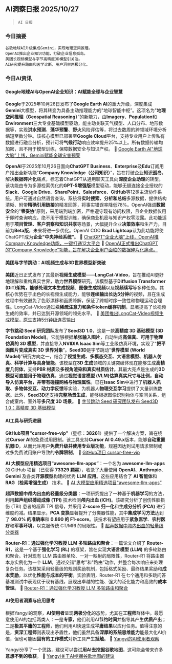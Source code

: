## AI洞察日报 2025/10/27

>  `AI 日报` 



### **今日摘要**

```
谷歌地球AI升级集成Gemini，实现地理空间推理。
OpenAI推出企业知识功能，打破企业信息孤岛。
美团长视频模型与字节高精度3D模型引关注。
AI研究提升路由和医学诊断，用户洞察两极分化。
```



### **今日AI资讯**

#### **Google地球AI与OpenAI企业知识：AI赋能全球与企业智慧**

**Google**于2025年10月26日发布了**Google Earth AI**的重大升级，深度集成**Gemini**大模型，将其转变为具备主动推理能力的"地球智能中枢”。这项名为"**地理空间推理（Geospatial Reasoning）**”的新能力，由**Imagery**、**Population**和**Environment**三大专业基础模型驱动，能主动关联天气模型、人口分布、地形数据等，实现**洪水预测**、**藻华预警**、**野火**风险评估等，将过去数周的跨领域环境分析缩短至数分钟。该核心模型已部署至**Google Cloud**平台，支持专业用户上传私有数据进行融合分析，预计可将**气候行动**响应效率提升25%以上。所有数据传输均加密，且不用于模型训练，保障数据安全与知识产权。
🔗 [Google Earth AI"地球大脑”上线，Gemini赋能全球灾害预警](https://www.aibase.com/zh/news/22269)

**OpenAI**于2025年10月26日面向**ChatGPT Business**、**Enterprise**及**Edu**订阅用户推出全新功能"**Company Knowledge（公司知识）**”，旨在打破企业**知识孤岛**，解决**数据碎片化**痛点，标志着ChatGPT从通用聊天工具向**深度企业助理**的转型。该功能由专为多源检索优化的**GPT-5增强版**模型驱动，能够无缝连接企业授权的**Slack**、**Google Drive**、**SharePoint**、**Salesforce**、**GitHub**等12类主流协作系统。用户可通过自然语言查询，系统将**实时搜索、分析和总结**多源数据，提供结构清晰、附带**精确引用链接**的精准回答，将事实错误率降低78%。OpenAI强调**数据安全**的"**零妥协**”原则，采用端到端加密，严格遵守现有访问权限，且企业数据仅用于即时查询响应，绝不用于模型训练，确保商业机密与知识产权零泄露。此功能适用于**项目管理、客户洞察和知识共享**等场景，大幅提升企业**决策效率**和生产力。目前为**Beta版**，未来将进一步优化。OpenAI COO **Brad Lightcap**认为此功能将使ChatGPT成为**企业"中央神经系统”**。
🔗 [ChatGPT"企业大脑”上线，OpenAI推Company Knowledge功能，一键打通12大平台](https://www.aibase.com/zh/news/22266)
🔗 [OpenAI正式推出ChatGPT的"Company Knowledge”功能，旨在解决企业用户面临的数据碎片化痛点。](https://www.aibase.com/zh/news/22263)

#### **美团与字节跳动：AI视频生成与3D世界模型新突破**

**美团**近日正式发布了其最新**视频生成模型**——**LongCat-Video**，旨在推动AI更好地理解和重构真实世界，助力**世界模型**研究。该模型基于**Diffusion Transformer (DiT)**架构，能够处理**文本生成视频**、**图像生成视频**以及**视频续写**等多种任务。其核心优势在于出色的长视频生成能力，能够**连续输出长达5分钟**的视频，且在生成过程中有效避免了色彩漂移和画质降解，保证了跨帧时序一致性和物理运动合理性。LongCat-Video通过**块稀疏注意力和条件token缓存机制**，显著提高了长视频生成的效率，并已达到开源领域的领先水平。
🔗 [美团推出LongCat-Video视频生成模型，原生支持5分钟级连贯输出](https://www.aibase.com/zh/news/22268)

**字节跳动 Seed 研究团队**发布了**Seed3D 1.0**，这是一款**高精度 3D 基础模型 (3D Foundation Model)**。它能够根据**单张输入图片**，自动生成**高保真、可用于物理仿真的 3D 模型**，并直接导入**NVIDIA Isaac Sim**等工业级仿真环境，实现了"**把平面图片变成真实 3D 世界对象**”。**Seed3D**是字节跳动"**世界模型 (World Model)**”研究方向之一，结合了**视觉生成、多模态交互、大语言模型、机器人仿真、科学计算与具身智能**。该模型在**3D 生成**领域的关键突破体现在能够生成**高精度几何体**，支持**PBR 材质**及**多视角渲染和真实材质估计**。其最大亮点是生成的**3D 模型可直接用于物理仿真**，通过**视觉语言模型 (VLM)**估算真实尺寸与比例，自动导入仿真平台，并带有**碰撞网格与物理属性**。已在**Isaac Sim**中进行了**机器人抓取、多物体交互、动力学反馈**等实验，为机器人**物理交互学习**提供了大量训练数据。此外，**Seed3D**还支持**完整场景生成**，能够根据图像识别物体与空间关系，组合成室内、室外等**多尺度 3D 场景**。
🔗 [字节跳动 Seed 研究团队发布 Seed3D 1.0：高精度 3D 基础模型](https://www.xiaohu.ai/c/xiaohu-ai/seed3d-1-0-3d-3d-ai)

#### **AI工具与研究进展**

**GitHub项目"cursor-free-vip”**（星标：**38261**）提供了一个解决方案，旨在绕过**Cursor AI**的免费试用限制。该工具支持**Cursor AI 0.49.x**版本，能够**自动重置机器ID**，从而允许用户**免费升级并使用专业版功能**，规避因达到试用请求限制或过多免费试用账户导致的**令牌限制**。
🔗 [GitHub项目 cursor-free-vip](https://github.com/yeongpin/cursor-free-vip)

**AI 大模型应用精选项目"awesome-llm-apps”**：一个名为 **awesome-llm-apps** 的 GitHub 项目（已获得 **73329 颗星**），收录了大量使用 **OpenAI**、**Anthropic**、**Gemini** 及各类**开源模型**构建的优秀 **LLM 应用**。这些应用结合了 **AI 智能体**和 **RAG（检索增强生成）** 技术。
🔗 [AI 大模型应用精选项目"awesome-llm-apps”](https://github.com/Shubhamsaboo/awesome-llm-apps)

**超声数据中颅内出血的轻量级分类器**：一项研究提出了一种基于**机器学习**的方法，利用**超声组织搏动成像 (TPI)** 技术检测**颅内出血 (ICH)**。该研究分析了创伤性脑损伤 (TBI) 患者的超声 TPI 信号，并采用 **Z-score 归一化**和**主成分分析 (PCA)** 进行维度约减。结果显示，**PCA 变换**显著提升了分类器性能，其中**集成学习方法**达到了 **98.0% 的准确率**和 **0.890 的 F1-score**。该技术有望应用于**紧急医学**、**农村医疗**和**军事环境**，以克服传统 CT/MRI 的局限性。
🔗 [超声数据中颅内出血的轻量级分类器](https://arxiv.org/abs/2510.20857)

**Router-R1：通过强化学习教授 LLM 多轮路由和聚合**：一篇论文介绍了 **Router-R1**，这是一个基于**强化学习 (RL)** 的框架，旨在实现**大语言模型 (LLM)** 的多轮路由和聚合。针对现有 LLM 路由器单轮、一对一映射的局限性，Router-R1 将路由器本身实例化为一个 **LLM**，通过交错"思考”和"路由”动作，并整合每次响应来处理复杂任务。该框架采用轻量级的规则奖励机制，包括格式奖励、最终结果奖励和**成本奖励**，以优化**性能与成本的平衡**。实验表明，Router-R1 在七个通用和多跳问答基准测试中表现优于现有基线，展现出卓越的性能、强大的泛化能力和高效的**成本管理**。
🔗 [Router-R1：通过强化学习教授 LLM 多轮路由和聚合](https://arxiv.org/abs/2506.09033)

#### **AI使用者洞察与应用思考**

根据Yangyi的观察，**AI使用者**呈现**两极分化**的态势，尤其在**工程师**群体中。最愿意使用AI的包括两类人：一是**专家**，他们利用AI**节约时间**并指导其产生**优质产出**；二是**极其平庸的工程师**，他们利用AI快速生成**平庸结果**以应付任务。值得注意的是，**资深工程师**则表现出矛盾性，他们虽然具备**深厚的系统思维能力**能最大化AI价值，但也可能因**固有的工作模式**对新工具产生**抵触**。
🔗 [Yangyi的AI使用者观察](https://x.com/Yangyixxxx/status/1982705939045384617)

Yangyi分享了一个思路，建议可以尝试**用AI去挖掘谷歌地图**，这可能会带来许多**意想不到的收获**。
🔗 [Yangyi关于AI挖掘谷歌地图的建议](https://x.com/Yangyixxxx/status/1982695564631494832)